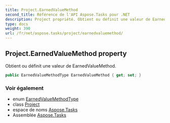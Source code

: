 ```yaml
---
title: Project.EarnedValueMethod
second_title: Référence de l'API Aspose.Tasks pour .NET
description: Project propriété. Obtient ou définit une valeur de EarnedValueMethod.
type: docs
weight: 390
url: /fr/net/aspose.tasks/project/earnedvaluemethod/
---
```

## Project.EarnedValueMethod property

Obtient ou définit une valeur de EarnedValueMethod.

```csharp
public EarnedValueMethodType EarnedValueMethod { get; set; }
```

### Voir également

* enum [EarnedValueMethodType](../../earnedvaluemethodtype/)
* class [Project](../)
* espace de noms [Aspose.Tasks](../../project/)
* Assemblée [Aspose.Tasks](../../../)


